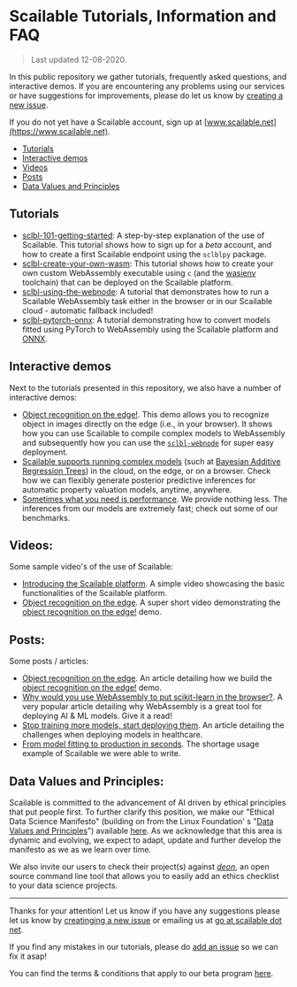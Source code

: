 # Scailable Tutorials, Information and FAQ
> Last updated 12-08-2020.

In this public repository we gather tutorials, frequently asked questions, and interactive demos. If you are encountering any problems using our services or have suggestions for improvements, please do let us know by [creating a new issue](https://github.com/scailable/sclbl-tutorials/issues/new). 

If you do not yet have a Scailable account, sign up at [www.scailable.net](https://www.scailable.net).

- [Tutorials](https://github.com/scailable/sclbl-tutorials#tutorials)
- [Interactive demos](https://github.com/scailable/sclbl-tutorials#interactive-demos)
- [Videos](https://github.com/scailable/sclbl-tutorials#videos)
- [Posts](https://github.com/scailable/sclbl-tutorials#posts)
- [Data Values and Principles](https://github.com/scailable/sclbl-tutorials#data-values-and-principles)

## Tutorials

* [sclbl-101-getting-started](https://github.com/scailable/sclbl-tutorials/tree/master/sclbl-101-getting-started): A step-by-step explanation of the use of Scailable. This tutorial shows how to sign up for a *beta* account, and how to create a first Scailable endpoint using the `sclblpy` package. 
* [sclbl-create-your-own-wasm](https://github.com/scailable/sclbl-tutorials/tree/master/sclbl-create-your-own-wasm): This tutorial shows how to create your own custom WebAssembly executable using `c` (and the [wasienv](https://medium.com/wasmer/wasienv-wasi-development-workflow-for-humans-1811d9a50345) toolchain) that can be deployed on the Scailable platform.
* [sclbl-using-the-webnode](https://github.com/scailable/sclbl-tutorials/tree/master/sclbl-using-the-webnode): A tutorial that demonstrates how to run a Scailable WebAssembly task either in the browser or in our Scailable cloud - automatic fallback included!
* [sclbl-pytorch-onnx](https://github.com/scailable/sclbl-tutorials/blob/master/sclbl-pytorch-onnx/README.md): A tutorial demonstrating how to convert models fitted using PyTorch to WebAssembly using the Scailable platform and [ONNX](http://onnx.ai).

## Interactive demos
Next to the tutorials presented in this repository, we also have a number of interactive demos:

* [Object recognition on the edge!](https://www.scailable.net/demo/cifar/). This demo allows you to recognize object in images directly on the edge (i.e., in your browser). It shows how you can use Scailable to compile complex models to WebAssembly and subsequently how you can use the [`sclbl-webnode`](https://github.com/scailable/sclbl-webnode) for super easy deployment.
* [Scailable supports running complex models](https://www.scailable.net/demo/avm/) (such at [Bayesian Additive Regression Trees](https://projecteuclid.org/euclid.aoas/1273584455)) in the cloud, on the edge, or on a browser. Check how we can flexibly generate posterior predictive inferences for automatic property valuation models, anytime, anywhere.
* [Sometimes what you need is performance](https://www.scailable.net/demo/bench/). We provide nothing less. The inferences from our models are extremely fast; check out some of our benchmarks.

## Videos:
Some sample video's of the use of Scailable:

* [Introducing the Scailable platform](https://youtu.be/47wUrjtgFcs). A simple video showcasing the basic functionalities of the Scailable platform.
* [Object recognition on the edge](https://www.youtube.com/watch?v=3m8V-zahU8g). A super short video demonstrating the [object recognition on the edge!](https://www.scailable.net/demo/cifar/) demo.

## Posts:
Some posts / articles:

* [Object recognition on the edge](https://medium.com/@maurits.kaptein/object-recognition-on-the-edge-fc8aaaeb2c53). An article detailing how we build the [object recognition on the edge!](https://www.scailable.net/demo/cifar/) demo.
* [Why would you use WebAssembly to put scikit-learn in the browser?](https://towardsdatascience.com/why-would-you-use-webassembly-to-put-scikit-learn-in-the-browser-77671e8718d6). A very popular article detailing why WebAssembly is a great tool for deploying AI & ML models. Give it a read!
* [Stop training more models, start deploying them](https://towardsdatascience.com/stop-training-more-models-start-deploying-them-using-webassembly-49a3f178569e). An article detailing the challenges when deploying models in healthcare.
* [From model fitting to production in seconds](https://towardsdatascience.com/from-model-fitting-to-production-in-seconds-8e6823d87f5d). The shortage usage example of Scailable we were able to write.

## Data Values and Principles:

Scailable is committed to the advancement of AI driven by ethical principles that put people first. To further clarify this position, we make our "Ethical Data Science Manifesto" (building on from the Linux Foundation' s "[Data Values and Principles](https://datapractices.org/manifesto/)") available [here](https://github.com/scailable/sclbl-tutorials/blob/master/RESPONSIBLE-AI-MANIFESTO.md). As we acknowledge that this area is dynamic and evolving, we expect to adapt, update and further develop the manifesto as we as we learn over time. 

We also invite our users to check their project(s) against *[deon](https://deon.drivendata.org/)*, an open source command line tool that allows you to easily add an ethics checklist to your data science projects.



----------


Thanks for your attention! Let us know if you have any suggestions please let us know by [creatinging a new issue](https://github.com/scailable/sclbl-tutorials/issues/new) or emailing us at [go at scailable dot net](mailto:go@scailable.net).

If you find any mistakes in our tutorials, please do [add an issue](https://github.com/scailable/sclbl-tutorials/issues/new) so we can fix it asap!

You can find the terms & conditions that apply to our beta program [here](https://github.com/scailable/sclbl-tutorials/blob/master/terms/README.md).
